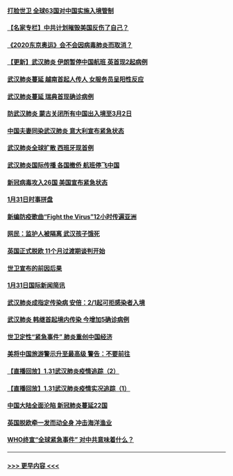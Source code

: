 #### [打脸世卫 全球63国对中国实施入境管制](../pages/prog202/a102766497.md?t=02012044) 
#### [【名家专栏】中共计划摧毁美国反伤了自己？](../pages/prog202/a102766174.md?t=02012044) 
#### [《2020东京奥运》会不会因病毒肺炎而取消？](../pages/prog202/a102766393.md?t=02012044) 
#### [【更新】武汉肺炎 伊朗暂停中国航班 英首现2起病例](../pages/prog202/a102758911.md?t=02012044) 
#### [武汉肺炎蔓延  越南首起人传人 女服务员呈阳性反应](../pages/prog202/a102766314.md?t=02012044) 
#### [武汉肺炎蔓延 瑞典首现确诊病例](../pages/prog202/a102766272.md?t=02012044) 
#### [防武汉肺炎 蒙古关闭所有中国出入境至3月2日](../pages/prog202/a102766187.md?t=02012044) 
#### [中国夫妻同染武汉肺炎 意大利宣布紧急状态](../pages/prog202/a102766160.md?t=02012044) 
#### [武汉肺炎全球扩散 西班牙现首例](../pages/prog202/a102766142.md?t=02012044) 
#### [武汉肺炎国际传播 各国撤侨 航班停飞中国](../pages/prog202/a102765851.md?t=02012044) 
#### [新冠病毒攻入26国 美国宣布紧急状态](../pages/prog202/a102766042.md?t=02012044) 
#### [1月31日时事拼盘](../pages/prog202/a102766004.md?t=02012044) 
#### [新编防疫歌曲“Fight the Virus”12小时传遍亚洲](../pages/prog202/a102765868.md?t=02012044) 
#### [网民：监护人被隔离 武汉孩子饿死](../pages/prog202/a102765833.md?t=02012044) 
#### [英国正式脱欧 11个月过渡期谈判开始](../pages/prog202/a102765740.md?t=02012044) 
#### [世卫宣布的前因后果](../pages/prog202/a102765616.md?t=02012044) 
#### [1月31日国际新闻简讯](../pages/prog202/a102765520.md?t=02012044) 
#### [武汉肺炎成指定传染病 安倍：2/1起可拒感染者入境](../pages/prog202/a102765447.md?t=02012044) 
#### [武汉肺炎 韩继首起境内传染 今增加5确诊病例](../pages/prog202/a102765417.md?t=02012044) 
#### [世卫定性“紧急事件” 肺炎重创中国经济](../pages/prog202/a102765298.md?t=02012044) 
#### [美将中国旅游警示升至最高级 警告：不要前往](../pages/prog202/a102765275.md?t=02012044) 
#### [【直播回放】1.31武汉肺炎疫情追踪（2）](../pages/prog202/a102759932.md?t=02012044) 
#### [【直播回放】1.31武汉肺炎疫情实况追踪（1）](../pages/prog202/a102766555.md?t=02012044) 
#### [中国大陆全面沦陷 新冠肺炎蔓延22国](../pages/prog202/a102765105.md?t=02012044) 
#### [英国脱欧牵一发而动全身 冲击海洋渔业](../pages/prog202/a102765090.md?t=02012044) 
#### [WHO终宣“全球紧急事件” 对中共意味着什么？](../pages/prog202/a102765086.md?t=02012044) 

----
#### [ >>> 更早内容 <<< ](../indexes/prog202-earlier.md)
